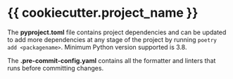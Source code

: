 # {{ cookiecutter.project_name }}


The **pyproject.toml** file contains project dependencies and can be updated to add more dependencies at any stage of the project by running `poetry add <packagename>`.
Minimum Python version supported is 3.8.

The **.pre-commit-config.yaml** contains all the formatter and linters that runs before committing changes.
